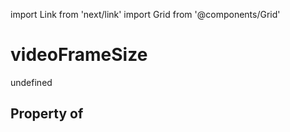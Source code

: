 import Link from 'next/link'
import Grid from '@components/Grid'

# videoFrameSize

undefined

## Property of



